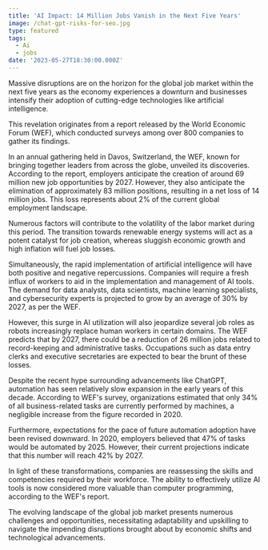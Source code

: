 ```yaml
---
title: 'AI Impact: 14 Million Jobs Vanish in the Next Five Years'
image: /chat-gpt-risks-for-seo.jpg
type: featured
tags:
  - Ai
  - jobs
date: '2023-05-27T18:30:00.000Z'
---
```


Massive disruptions are on the horizon for the global job market within the next five years as the economy experiences a downturn and businesses intensify their adoption of cutting-edge technologies like artificial intelligence.

This revelation originates from a report released by the World Economic Forum (WEF), which conducted surveys among over 800 companies to gather its findings.

In an annual gathering held in Davos, Switzerland, the WEF, known for bringing together leaders from across the globe, unveiled its discoveries. According to the report, employers anticipate the creation of around 69 million new job opportunities by 2027. However, they also anticipate the elimination of approximately 83 million positions, resulting in a net loss of 14 million jobs. This loss represents about 2% of the current global employment landscape.

Numerous factors will contribute to the volatility of the labor market during this period. The transition towards renewable energy systems will act as a potent catalyst for job creation, whereas sluggish economic growth and high inflation will fuel job losses.

Simultaneously, the rapid implementation of artificial intelligence will have both positive and negative repercussions. Companies will require a fresh influx of workers to aid in the implementation and management of AI tools. The demand for data analysts, data scientists, machine learning specialists, and cybersecurity experts is projected to grow by an average of 30% by 2027, as per the WEF.

However, this surge in AI utilization will also jeopardize several job roles as robots increasingly replace human workers in certain domains. The WEF predicts that by 2027, there could be a reduction of 26 million jobs related to record-keeping and administrative tasks. Occupations such as data entry clerks and executive secretaries are expected to bear the brunt of these losses.

Despite the recent hype surrounding advancements like ChatGPT, automation has seen relatively slow expansion in the early years of this decade. According to WEF's survey, organizations estimated that only 34% of all business-related tasks are currently performed by machines, a negligible increase from the figure recorded in 2020.

Furthermore, expectations for the pace of future automation adoption have been revised downward. In 2020, employers believed that 47% of tasks would be automated by 2025. However, their current projections indicate that this number will reach 42% by 2027.

In light of these transformations, companies are reassessing the skills and competencies required by their workforce. The ability to effectively utilize AI tools is now considered more valuable than computer programming, according to the WEF's report.

The evolving landscape of the global job market presents numerous challenges and opportunities, necessitating adaptability and upskilling to navigate the impending disruptions brought about by economic shifts and technological advancements.

![]()
